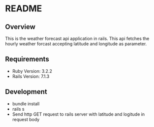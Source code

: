 # README

## Overview
This is the weather forecast api application in rails. This api fetches the hourly weather forcast accepting latitude and longitude as parameter.

## Requirements
- Ruby Version: 3.2.2
- Rails Version: 7.1.3

## Development
- bundle install
- rails s
- Send http GET request to rails server with latitude and logitude in request body